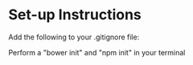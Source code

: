 # Set-up Instructions

Add the following to your .gitignore file:

Perform a "bower init" and "npm init" in your terminal

